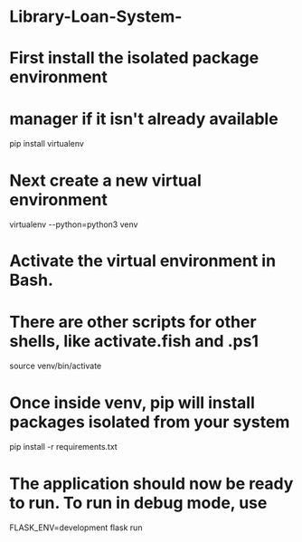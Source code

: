 # Library-Loan-System-

# First install the isolated package environment
# manager if it isn't already available
pip install virtualenv

# Next create a new virtual environment
virtualenv --python=python3 venv

# Activate the virtual environment in Bash.
# There are other scripts for other shells, like activate.fish and .ps1
source venv/bin/activate

# Once inside venv, pip will install packages isolated from your system
pip install -r requirements.txt

# The application should now be ready to run. To run in debug mode, use
FLASK_ENV=development flask run
